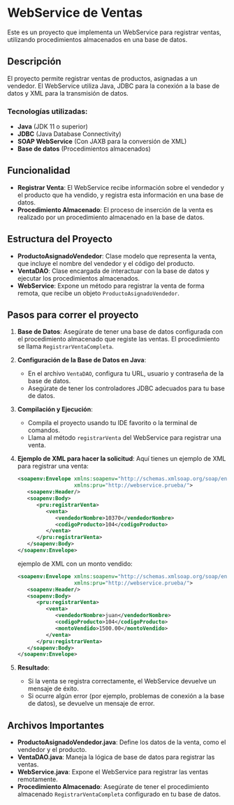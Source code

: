 # WebService de Ventas

Este es un proyecto que implementa un WebService para registrar ventas, utilizando procedimientos almacenados en una base de datos.

## Descripción

El proyecto permite registrar ventas de productos, asignadas a un vendedor. El WebService utiliza Java, JDBC para la conexión a la base de datos y XML para la transmisión de datos.

### Tecnologías utilizadas:
- **Java** (JDK 11 o superior)
- **JDBC** (Java Database Connectivity)
- **SOAP WebService** (Con JAXB para la conversión de XML)
- **Base de datos** (Procedimientos almacenados)

## Funcionalidad

- **Registrar Venta**: El WebService recibe información sobre el vendedor y el producto que ha vendido, y registra esta información en una base de datos.
- **Procedimiento Almacenado**: El proceso de inserción de la venta es realizado por un procedimiento almacenado en la base de datos.

## Estructura del Proyecto

- **ProductoAsignadoVendedor**: Clase modelo que representa la venta, que incluye el nombre del vendedor y el código del producto.
- **VentaDAO**: Clase encargada de interactuar con la base de datos y ejecutar los procedimientos almacenados.
- **WebService**: Expone un método para registrar la venta de forma remota, que recibe un objeto `ProductoAsignadoVendedor`.
  
## Pasos para correr el proyecto

1. **Base de Datos**: Asegúrate de tener una base de datos configurada con el procedimiento almacenado que registe las ventas. El procedimiento se llama `RegistrarVentaCompleta`.

2. **Configuración de la Base de Datos en Java**:
    - En el archivo `VentaDAO`, configura tu URL, usuario y contraseña de la base de datos.
    - Asegúrate de tener los controladores JDBC adecuados para tu base de datos.

3. **Compilación y Ejecución**:
    - Compila el proyecto usando tu IDE favorito o la terminal de comandos.
    - Llama al método `registrarVenta` del WebService para registrar una venta.

4. **Ejemplo de XML para hacer la solicitud**:
    Aquí tienes un ejemplo de XML para registrar una venta:
    ```xml
    <soapenv:Envelope xmlns:soapenv="http://schemas.xmlsoap.org/soap/envelope/"
                      xmlns:pru="http://webservice.prueba/">
       <soapenv:Header/>
       <soapenv:Body>
          <pru:registrarVenta>
             <venta>
                <vendedorNombre>10370</vendedorNombre>
                <codigoProducto>104</codigoProducto>
             </venta>
          </pru:registrarVenta>
       </soapenv:Body>
    </soapenv:Envelope>
    ```

     ejemplo de XML con un monto vendido:
    ```xml
    <soapenv:Envelope xmlns:soapenv="http://schemas.xmlsoap.org/soap/envelope/"
                      xmlns:pru="http://webservice.prueba/">
       <soapenv:Header/>
       <soapenv:Body>
          <pru:registrarVenta>
             <venta>
                <vendedorNombre>juan</vendedorNombre>
                <codigoProducto>104</codigoProducto>
                <montoVendido>1500.00</montoVendido>
             </venta>
          </pru:registrarVenta>
       </soapenv:Body>
    </soapenv:Envelope>
    ```

5. **Resultado**:
    - Si la venta se registra correctamente, el WebService devuelve un mensaje de éxito.
    - Si ocurre algún error (por ejemplo, problemas de conexión a la base de datos), se devuelve un mensaje de error.

## Archivos Importantes

- **ProductoAsignadoVendedor.java**: Define los datos de la venta, como el vendedor y el producto.
- **VentaDAO.java**: Maneja la lógica de base de datos para registrar las ventas.
- **WebService.java**: Expone el WebService para registrar las ventas remotamente.
- **Procedimiento Almacenado**: Asegúrate de tener el procedimiento almacenado `RegistrarVentaCompleta` configurado en tu base de datos.


